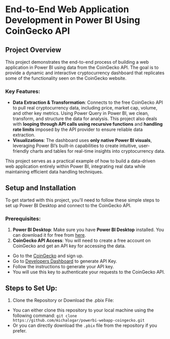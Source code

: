 # End-to-End Web Application Development in Power BI Using CoinGecko API

## Project Overview
This project demonstrates the end-to-end process of building a web application in Power BI using data from the CoinGecko API. The goal is to provide a dynamic and interactive cryptocurrency dashboard that replicates some of the functionality seen on the CoinGecko website.

### Key Features:

- **Data Extraction & Transformation**: Connects to the free CoinGecko API to pull real cryptocurrency data, including price, market cap, volume, and other key metrics. Using Power Query in Power BI, we clean, transform, and structure the data for analysis. This project also deals with **looping through API calls using recursive functions** and **handling rate limits** imposed by the API provider to ensure reliable data extraction.
- **Visualizations**: The dashboard uses **only native Power BI visuals**, leveraging Power BI’s built-in capabilities to create intuitive, user-friendly charts and tables for real-time insights into cryptocurrency data.

This project serves as a practical example of how to build a data-driven web application entirely within Power BI, integrating real data while maintaining efficient data handling techniques.

## Setup and Installation
To get started with this project, you'll need to follow these simple steps to set up Power BI Desktop and connect to the CoinGecko API.

### Prerequisites:
1. **Power BI Desktop**: Make sure you have **Power BI Desktop** installed. You can download it for free from [here](https://www.microsoft.com/en-us/download/details.aspx?id=58494).
2. **CoinGecko API Access**: You will need to create a free account on CoinGecko and get an API key for accessing the data.
- Go to the [CoinGecko](https://www.coingecko.com/) and sign up.
- Go to [Developers Dashboard](https://www.coingecko.com/en/developers/dashboard) to generate API Key.
- Follow the instructions to generate your API key.
- You will use this key to authenticate your requests to the CoinGecko API.

## Steps to Set Up:
1. Clone the Repository or Download the .pbix File:
- You can either clone this repository to your local machine using the following command:
```git clone https://github.com/michalogar/powerbi-webapp-coingecko.git```
- Or you can directly download the `.pbix` file from the repository if you prefer.
